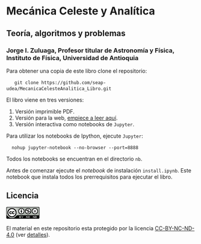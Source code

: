 # Mecánica Celeste y Analítica

## Teoría, algoritmos y problemas

### Jorge I. Zuluaga, Profesor titular de Astronomía y Física, Instituto de Física, Universidad de Antioquia

Para obtener una copia de este libro clone el repositorio:

   ```
      git clone https://github.com/seap-udea/MecanicaCelesteAnalitica_Libro.git
   ```

El libro viene en tres versiones:

1. Versión imprimible PDF.
2. Versión para la web, [empiece a leer aquí](html/index.html).
3. Versión interactiva como notebooks de `Jupyter`.

Para utilizar los notebooks de Ipython, ejecute `Jupyter`:

   ```
     nohup jupyter-notebook --no-browser --port=8888
   ```

Todos los notebooks se encuentran en el directorio `nb`. 

Antes de comenzar ejecute el *notebook* de instalación
`install.ipynb`.  Este notebook que instala todos los
prerrequisitos para ejecutar el libro.

## Licencia

![CC-BY-NC-ND-4.0](CC-BY-NC-ND-4.0.png)

El material en este repositorio esta protegido por la licencia
[CC-BY-NC-ND-4.0](CC-BY-NC-ND-4.0) (ver [detalles](https://creativecommons.org/licenses/by-nc-nd/4.0/)).

